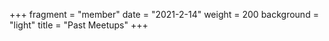+++
fragment = "member"
date = "2021-2-14"
weight = 200
background = "light"
title = "Past Meetups"
+++

